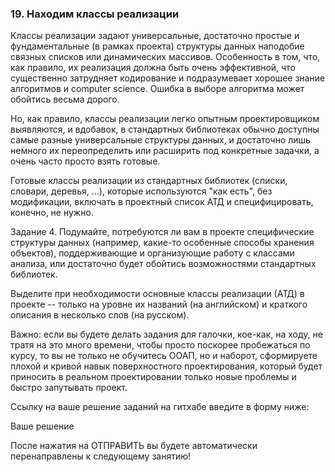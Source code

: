 ### 19. Находим классы реализации

Классы реализации задают универсальные, достаточно простые и фундаментальные (в рамках проекта) структуры данных наподобие связных списков или динамических массивов. Особенность в том, что, как правило, их реализация должна быть очень эффективной, что существенно затрудняет кодирование и подразумевает хорошее знание алгоритмов и computer science. Ошибка в выборе алгоритма может обойтись весьма дорого.

Но, как правило, классы реализации легко опытным проектировщиком выявляются, и вдобавок, в стандартных библиотеках обычно доступны самые разные универсальные структуры данных, и достаточно лишь немного их переопределить или расширить под конкретные задачки, а очень часто просто взять готовые.

Готовые классы реализации из стандартных библиотек (списки, словари, деревья, ...), которые используются "как есть", без модификации, включать в проектный список АТД и специфицировать, конечно, не нужно.

Задание 4. Подумайте, потребуются ли вам в проекте специфические структуры данных (например, какие-то особенные способы хранения объектов), поддерживающие и организующие работу с классами анализа, или достаточно будет обойтись возможностями стандартных библиотек.

Выделите при необходимости основные классы реализации (АТД) в проекте -- только на уровне их названий (на английском) и краткого описания в несколько слов (на русском).

Важно: если вы будете делать задания для галочки, кое-как, на ходу, не тратя на это много времени, чтобы просто поскорее пробежаться по курсу, то вы не только не обучитесь ООАП, но и наборот, сформируете плохой и кривой навык поверхностного проектирования, который будет приносить в реальном проектировании только новые проблемы и быстро запутывать проект.

Ссылку на ваше решение заданий на гитхабе введите в форму ниже:

Ваше решение

После нажатия на ОТПРАВИТЬ вы будете автоматически перенаправлены к следующему занятию!
